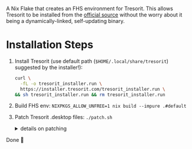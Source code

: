 A Nix Flake that creates an FHS environment for Tresorit. This allows Tresorit
to be installed from the [official source](https://tresorit.com/download)
without the worry about it being a dynamically-linked, self-updating binary.

# Installation Steps
1. Install Tresorit (use default path (`$HOME/.local/share/tresorit`) suggested by the installer!):
   ```bash
   curl \
     -fL -o tresorit_installer.run \
     https://installer.tresorit.com/tresorit_installer.run \
   && sh tresorit_installer.run && rm tresorit_installer.run
   ```
1. Build FHS env: `NIXPKGS_ALLOW_UNFREE=1 nix build --impure .#default`
1. Patch Tresorit .desktop files: `./patch.sh`
   <details>
     <summary>details on patching</summary>

     - creates an FHS env-based Tresorit launcher for desktop environments
     - registers Tresorit launcher as autostart application
     - updates desktop environment (.desktop) files to respect FHS env
   </details>

Done 🎉
